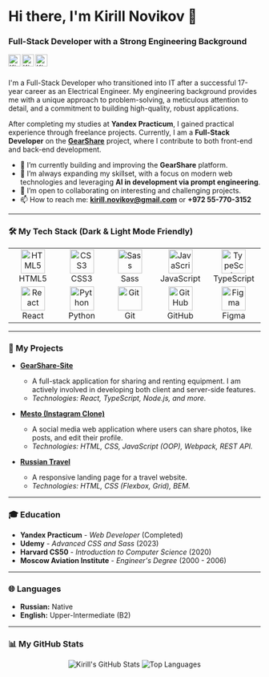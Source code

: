 # Hi there, I'm Kirill Novikov 👋

### Full-Stack Developer with a Strong Engineering Background

<a href="https://www.linkedin.com/in/kirill-novikov-312b73163/">
  <img align="left" alt="Kirill Novikov | LinkedIn" width="24px" src="https://cdn.simpleicons.org/linkedin/white" />
</a>
<a href="https://t.me/Kerbasi">
  <img align="left" alt="Kirill Novikov | Telegram" width="24px" src="https://cdn.simpleicons.org/telegram/white" />
</a>
<a href="mailto:kirill.novikov@gmail.com">
  <img align="left" alt="Kirill Novikov | Email" width="24px" src="https://cdn.simpleicons.org/gmail/white" />
</a>
<br />
<br />

I'm a Full-Stack Developer who transitioned into IT after a successful 17-year career as an Electrical Engineer. My engineering background provides me with a unique approach to problem-solving, a meticulous attention to detail, and a commitment to building high-quality, robust applications.

After completing my studies at **Yandex Practicum**, I gained practical experience through freelance projects. Currently, I am a **Full-Stack Developer** on the **[GearShare](https://github.com/DanielVihorev/GearShare-Site)** project, where I contribute to both front-end and back-end development.

- 🔭 I’m currently building and improving the **GearShare** platform.
- 🌱 I’m always expanding my skillset, with a focus on modern web technologies and leveraging **AI in development via prompt engineering**.
- 👯 I’m open to collaborating on interesting and challenging projects.
- 📫 How to reach me: **kirill.novikov@gmail.com** or **+972 55-770-3152**

---

### 🛠️ My Tech Stack (Dark & Light Mode Friendly)

<table>
  <tr>
    <td align="center" width="96">
      <picture>
        <source media="(prefers-color-scheme: dark)" srcset="https://cdn.simpleicons.org/html5/white">
        <source media="(prefers-color-scheme: light)" srcset="https://cdn.simpleicons.org/html5/black">
        <img src="https://cdn.simpleicons.org/html5/black" alt="HTML5" width="48" height="48" />
      </picture>
      <br>HTML5
    </td>
    <td align="center" width="96">
      <picture>
        <source media="(prefers-color-scheme: dark)" srcset="https://cdn.simpleicons.org/css3/white">
        <source media="(prefers-color-scheme: light)" srcset="https://cdn.simpleicons.org/css3/black">
        <img src="https://cdn.simpleicons.org/css3/black" alt="CSS3" width="48" height="48" />
      </picture>
      <br>CSS3
    </td>
    <td align="center" width="96">
      <picture>
        <source media="(prefers-color-scheme: dark)" srcset="https://cdn.simpleicons.org/sass/white">
        <source media="(prefers-color-scheme: light)" srcset="https://cdn.simpleicons.org/sass/black">
        <img src="https://cdn.simpleicons.org/sass/black" alt="Sass" width="48" height="48" />
      </picture>
      <br>Sass
    </td>
    <td align="center" width="96">
      <picture>
        <source media="(prefers-color-scheme: dark)" srcset="https://cdn.simpleicons.org/javascript/white">
        <source media="(prefers-color-scheme: light)" srcset="https://cdn.simpleicons.org/javascript/black">
        <img src="https://cdn.simpleicons.org/javascript/black" alt="JavaScript" width="48" height="48" />
      </picture>
      <br>JavaScript
    </td>
     <td align="center" width="96">
      <picture>
        <source media="(prefers-color-scheme: dark)" srcset="https://cdn.simpleicons.org/typescript/white">
        <source media="(prefers-color-scheme: light)" srcset="https://cdn.simpleicons.org/typescript/black">
        <img src="https://cdn.simpleicons.org/typescript/black" alt="TypeScript" width="48" height="48" />
      </picture>
      <br>TypeScript
    </td>
  </tr>
  <tr>
    <td align="center" width="96">
      <picture>
        <source media="(prefers-color-scheme: dark)" srcset="https://cdn.simpleicons.org/react/white">
        <source media="(prefers-color-scheme: light)" srcset="https://cdn.simpleicons.org/react/black">
        <img src="https://cdn.simpleicons.org/react/black" alt="React" width="48" height="48" />
      </picture>
      <br>React
    </td>
    <td align="center" width="96">
      <picture>
        <source media="(prefers-color-scheme: dark)" srcset="https://cdn.simpleicons.org/python/white">
        <source media="(prefers-color-scheme: light)" srcset="https://cdn.simpleicons.org/python/black">
        <img src="https://cdn.simpleicons.org/python/black" alt="Python" width="48" height="48" />
      </picture>
      <br>Python
    </td>
    <td align="center" width="96">
      <picture>
        <source media="(prefers-color-scheme: dark)" srcset="https://cdn.simpleicons.org/git/white">
        <source media="(prefers-color-scheme: light)" srcset="https://cdn.simpleicons.org/git/black">
        <img src="https://cdn.simpleicons.org/git/black" alt="Git" width="48" height="48" />
      </picture>
      <br>Git
    </td>
    <td align="center" width="96">
      <picture>
        <source media="(prefers-color-scheme: dark)" srcset="https://cdn.simpleicons.org/github/white">
        <source media="(prefers-color-scheme: light)" srcset="https://cdn.simpleicons.org/github/black">
        <img src="https://cdn.simpleicons.org/github/black" alt="GitHub" width="48" height="48" />
      </picture>
      <br>GitHub
    </td>
     <td align="center" width="96">
      <picture>
        <source media="(prefers-color-scheme: dark)" srcset="https://cdn.simpleicons.org/figma/white">
        <source media="(prefers-color-scheme: light)" srcset="https://cdn.simpleicons.org/figma/black">
        <img src="https://cdn.simpleicons.org/figma/black" alt="Figma" width="48" height="48" />
      </picture>
      <br>Figma
    </td>
  </tr>
</table>

---

### 🚀 My Projects

- **[GearShare-Site](https://github.com/DanielVihorev/GearShare-Site)**
  - A full-stack application for sharing and renting equipment. I am actively involved in developing both client and server-side features.
  - _Technologies: React, TypeScript, Node.js, and more._

- **[Mesto (Instagram Clone)](https://github.com/kerbasi/mesto)**
  - A social media web application where users can share photos, like posts, and edit their profile.
  - _Technologies: HTML, CSS, JavaScript (OOP), Webpack, REST API._

- **[Russian Travel](https://github.com/kerbasi/russian-travel)**
  - A responsive landing page for a travel website.
  - _Technologies: HTML, CSS (Flexbox, Grid), BEM._

---

### 🎓 Education

- **Yandex Practicum** - *Web Developer* (Completed)
- **Udemy** - *Advanced CSS and Sass* (2023)
- **Harvard CS50** - *Introduction to Computer Science* (2020)
- **Moscow Aviation Institute** - *Engineer's Degree* (2000 - 2006)

---

### 🌐 Languages

- **Russian:** Native
- **English:** Upper-Intermediate (B2)

---

### 📊 My GitHub Stats

<p align="center">
  <img src="https://github-readme-stats.vercel.app/api?username=kerbasi&show_icons=true&theme=radical" alt="Kirill's GitHub Stats" />
  <img src="https://github-readme-stats.vercel.app/api/top-langs/?username=kerbasi&layout=compact&theme=radical" alt="Top Languages" />
</p>
